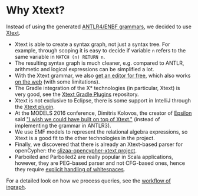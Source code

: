# Why Xtext?

Instead of using the generated [ANTLR4/ENBF grammars](http://www.opencypher.org/#resources), we decided to use [Xtext](https://eclipse.org/Xtext/).

* Xtext is able to create a syntax graph, not just a syntax tree. For example, through scoping it is easy to decide if variable `n` refers to the same variable in `MATCH (n) RETURN n`.
* The resulting syntax graph is much cleaner, e.g. compared to ANTLR, arithmetic and logical expressions can be simplified a lot.
* With the Xtext grammar, we also [get an editor for free](http://blog.efftinge.de/2015/09/what-i-learned-at-javazone-2015.html), which also works [on the web](http://www.eclipse.org/Xtext/documentation/330_web_support.html) (with some limitations).
* The Gradle integration of the X* technologies (in particular, Xtext) is very good, see the [Xtext Gradle Plugins](https://github.com/xtext/xtext-gradle-plugin) repository.
* Xtext is not exclusive to Eclipse, there is some support in IntelliJ through the [Xtext plugin](https://plugins.jetbrains.com/plugin/8074).
* At the MODELS 2016 conference, Dimitris Kolovos, the creator of [Epsilon](http://www.eclipse.org/epsilon/) said ["I wish we could have built on top of Xtext."](https://twitter.com/richpaige/status/784011354009206785) (instead of implementing the grammar in ANTLR3).
* We use EMF models to represent the relational algebra expressions, so Xtext is a good fit to the other technologies in the project.
* Finally, we discovered that there is already an Xtext-based parser for openCypher: the [slizaa-opencypher-xtext project](https://github.com/slizaa/slizaa-opencypher-xtext).
* Parboiled and Parboiled2 are really popular in Scala applications, however, they are PEG-based parser and not CFG-based ones, hence they require [explicit handling of whitespaces](https://github.com/sirthias/parboiled/wiki/handling-whitespace).

For a detailed look on how we process queries, see the [workflow of ingraph](ingraph-workflow.md).
